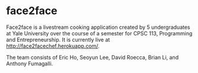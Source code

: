 # face2face

Face2face is a livestream cooking application created by 5 undergraduates at Yale University over the course of a semester for CPSC 113, Programming and Entrepreneurship.
It is currently live at http://face2facechef.herokuapp.com/.

The team consists of Eric Ho, Seoyun Lee, David Roecca, Brian Li, and Anthony Fumagalli.

